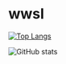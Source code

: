 # wwsl

[![Top Langs](https://github-readme-stats.vercel.app/api/top-langs/?username=mswhitby)](https://github.com/anuraghazra/github-readme-stats)

![GitHub stats](https://github-readme-stats.vercel.app/api?username=mswhitby&show_icons=true)  
